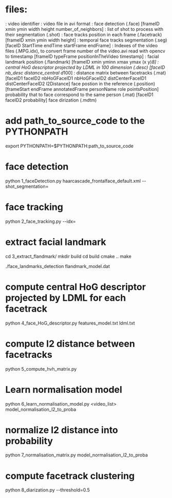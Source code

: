 
# files: 

<videoID>: video identifier
<videoFile>: video file in avi format
<faceDetection>: face detection (.face) [frameID xmin ymin width height number_of_neighbors]
<shotSegmentation>: list of shot to process with their segmentation (.shot)
<faceTracking>: face tracks position in each frame (.facetrack) [frameID xmin ymin width height]
<facetrackSegmentation>: temporal face tracks segmentation (.seg) [faceID StartTime endTime startFrame endFrame]
<idx>: Indexes of the video files (.MPG.idx), to convert frame number of the video.avi read with opencv to timestamp [frameID typeFrame positionInTheVideo timestamp]
<flandmark>: facial landmark position (.flandmark) [frameID xmin yminn xmax ymax (x y)*8]
<faceTrackDescriptor>: central HoG descriptor projected by LDML in 100 dimension (.desc) [faceID nb_desc distance_central d*100]
<l2Matrix>: distance matrix between facetracks (.mat) [faceID1 faceID2 nbHoGFaceID1  nbHoGFaceID2 distCenterFaceID1 distCenterFaceID2 l2Distance]
<refFacePosition> face postion in the reference (.position) [frameStart endFrame annotatedFrame personName role pointsPosition]
<probaMatrix> probability that to face correspond to the same person (.mat) [faceID1 faceID2 probability]
<diarization> face dirization (.mdtm)

# add path_to_source_code to the PYTHONPATH

export PYTHONPATH=$PYTHONPATH:path_to_source_code

# face detection

python 1_faceDetection.py <videoFile> <faceDetection> haarcascade_frontalface_default.xml --shot_segmentation=<shotSegmentation>

# face tracking

python 2_face_tracking.py <videoFile> <shotSegmentation> <faceDetection> <faceTracking> <facetrackSegmentation> --idx=<idx>

# extract facial landmark

cd 3_extract_flandmark/
mkdir build
cd build
cmake ..
make 

./face_landmarks_detection <videoFile> <faceTracking> <flandmark> flandmark_model.dat

# compute central HoG descriptor projected by LDML for each facetrack

python 4_face_HoG_descriptor.py <videoFile> <flandmark> features_model.txt ldml.txt <faceTrackDescriptor>

# compute l2 distance between facetracks

python 5_compute_hvh_matrix.py <faceTrackDescriptor> <l2Matrix>

# Learn normalisation model

python 6_learn_normalisation_model.py <video_list> <faceTracking> <refFacePosition> model_normalisation_l2_to_proba 

# normalize l2 distance into probability

python 7_normalisation_matrix.py <l2Matrix> model_normalisation_l2_to_proba <probaMatrix>

# compute facetrack clustering

python 8_diarization.py <videoID> <facetrackSegmentation> <probaMatrix> <diarization> --threshold=0.5
